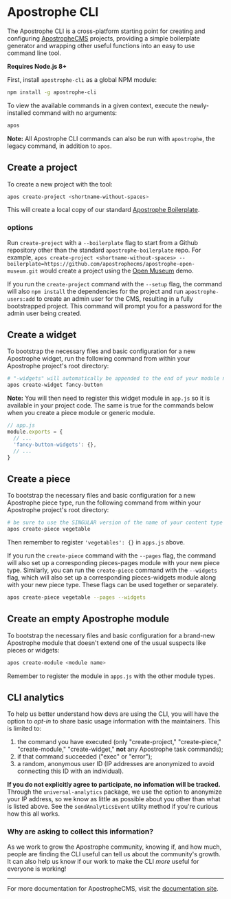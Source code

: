 # Apostrophe CLI

The Apostrophe CLI is a cross-platform starting point for creating and configuring [ApostropheCMS](https://github.com/apostrophecms/apostrophe) projects, providing a simple boilerplate generator and wrapping other useful functions into an easy to use command line tool.

**Requires Node.js 8+**

First, install `apostrophe-cli` as a global NPM module:
```bash
npm install -g apostrophe-cli
```

To view the available commands in a given context, execute the newly-installed command with no arguments:
```bash
apos
```

**Note:** All Apostrophe CLI commands can also be run with `apostrophe`, the legacy command, in addition to `apos`.

## Create a project

To create a new project with the tool:
```bash
apos create-project <shortname-without-spaces>
```

This will create a local copy of our standard [Apostrophe Boilerplate](https://github.com/apostrophecms/apostrophe-boilerplate).

### options

Run `create-project` with a `--boilerplate` flag to start from a Github repository other than the standard `apostrophe-boilerplate` repo. For example, `apos create-project <shortname-without-spaces> --boilerplate=https://github.com/apostrophecms/apostrophe-open-museum.git` would create a project using the [Open Museum](https://github.com/apostrophecms/apostrophe-open-museum) demo.

If you run the `create-project` command with the `--setup` flag, the command will also `npm install` the dependencies for the project and run `apostrophe-users:add` to create an admin user for the CMS, resulting in a fully bootstrapped project. This command will prompt you for a password for the admin user being created.

## Create a widget
To bootstrap the necessary files and basic configuration for a new Apostrophe widget, run the following command from within your Apostrophe project's root directory:
```bash
# "-widgets" will automatically be appended to the end of your module name
apos create-widget fancy-button
```

**Note:** You will then need to register this widget module in `app.js` so it is available in your project code. The same is true for the commands below when you create a piece module or generic module.

```javascript
// app.js
module.exports = {
  // ...
  'fancy-button-widgets': {},
  // ...
}
```


## Create a piece
To bootstrap the necessary files and basic configuration for a new Apostrophe piece type, run the following command from within your Apostrophe project's root directory:
```bash
# be sure to use the SINGULAR version of the name of your content type
apos create-piece vegetable
```

Then remember to register `'vegetables': {}` in `apps.js` above.

If you run the `create-piece` command with the `--pages` flag, the command will also set up a corresponding pieces-pages module with your new piece type. Similarly, you can run the `create-piece` command with the `--widgets` flag, which will also set up a corresponding pieces-widgets module along with your new piece type. These flags can be used together or separately.

```bash
apos create-piece vegetable --pages --widgets
```

## Create an empty Apostrophe module
To bootstrap the necessary files and basic configuration for a brand-new Apostrophe module that doesn't extend one of the usual suspects like pieces or widgets:
```bash
apos create-module <module name>
```

Remember to register the module in `apps.js` with the other module types.

## CLI analytics

To help us better understand how devs are using the CLI, you will have the option to *opt-in* to share basic usage information with the maintainers. This is limited to:
1. the command you have executed (only "create-project," "create-piece," "create-module," "create-widget," **not** any Apostrophe task commands);
2. if that command succeeded ("exec" or "error");
3. a random, anonymous user ID (IP addresses are anonymized to avoid connecting this ID with an individual).

**If you do not explicitly agree to participate, no infomation will be tracked.** Through the `universal-analytics` package, we use the option to anonymize your IP address, so we know as little as possible about you other than what is listed above. See the `sendAnalyticsEvent` utility method if you're curious how this all works.

### Why are asking to collect this information?

As we work to grow the Apostrophe community, knowing if, and how much, people are finding the CLI useful can tell us about the community's growth. It can also help us know if our work to make the CLI *more* useful for everyone is working!

---------------

For more documentation for ApostropheCMS, visit the [documentation site](https://docs.apostrophecms.org).
